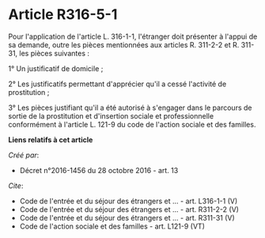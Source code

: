 # Article R316-5-1

Pour l'application de l'article L. 316-1-1, l'étranger doit présenter à l'appui de sa demande, outre les pièces mentionnées
aux articles R. 311-2-2 et R. 311-31, les pièces suivantes : 

1° Un justificatif de domicile ; 

2° Les justificatifs permettant d'apprécier qu'il a cessé l'activité de prostitution ; 

3° Les pièces justifiant qu'il a été autorisé à s'engager dans le parcours de sortie de la prostitution et d'insertion
sociale et professionnelle conformément à l'article L. 121-9 du code de l'action sociale et des familles.

**Liens relatifs à cet article**

_Créé par_:

  - Décret n°2016-1456 du 28 octobre 2016 - art. 13

_Cite_:

  - Code de l'entrée et du séjour des étrangers et ... - art. L316-1-1 (V)
  - Code de l'entrée et du séjour des étrangers et ... - art. R311-2-2 (V)
  - Code de l'entrée et du séjour des étrangers et ... - art. R311-31 (V)
  - Code de l'action sociale et des familles - art. L121-9 (VT)

